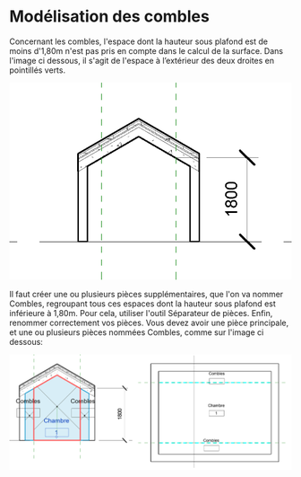 # Modélisation des combles

Concernant les combles, l'espace dont la hauteur sous plafond est de moins d'1,80m n'est pas pris en compte dans le calcul de la surface. Dans l'image ci dessous, il s'agit de l'espace à l’extérieur des deux droites en pointillés verts.

![](../../.gitbook/assets/capture-5.PNG)

 Il faut créer une ou plusieurs pièces supplémentaires, que l'on va nommer Combles, regroupant tous ces espaces dont la hauteur sous plafond est inférieure à 1,80m. Pour cela, utiliser l'outil Séparateur de pièces.  Enfin, renommer correctement vos pièces. Vous devez avoir une pièce principale, et une ou plusieurs pièces nommées Combles, comme sur l'image ci dessous:

![](../../.gitbook/assets/capture-9.png)



